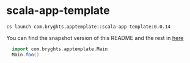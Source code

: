 # scala-app-template

```
cs launch com.bryghts.apptemplate::scala-app-template:0.0.14
```

You can find the snapshot version of this README and the rest in [here](https://github.com/marcesquerra/scala-app-template/tree/snapshot-docs)

```scala
  import com.bryghts.apptemplate.Main
  Main.foo()
```
